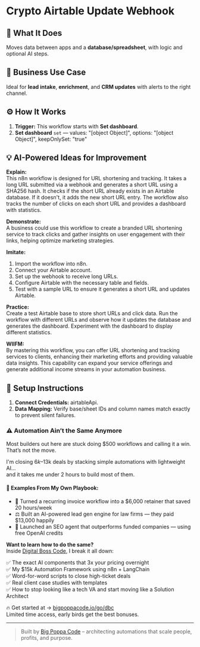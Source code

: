 # Crypto Airtable Update Webhook
  ## 🚀 What It Does
  Moves data between apps and a **database/spreadsheet**, with logic and optional AI steps.
  
  ## 💼 Business Use Case
  Ideal for **lead intake**, **enrichment**, and **CRM updates** with alerts to the right channel.
  
  ## ⚙️ How It Works
  1. **Trigger:** This workflow starts with **Set dashboard**.
  2. **Set dashboard** `set` — values: "[object Object]", options: "[object Object]", keepOnlySet: "true"
  
  ## 💡 AI-Powered Ideas for Improvement
  **Explain:**  
This n8n workflow is designed for URL shortening and tracking. It takes a long URL submitted via a webhook and generates a short URL using a SHA256 hash. It checks if the short URL already exists in an Airtable database. If it doesn't, it adds the new short URL entry. The workflow also tracks the number of clicks on each short URL and provides a dashboard with statistics.

**Demonstrate:**  
A business could use this workflow to create a branded URL shortening service to track clicks and gather insights on user engagement with their links, helping optimize marketing strategies.

**Imitate:**  
1. Import the workflow into n8n.  
2. Connect your Airtable account.  
3. Set up the webhook to receive long URLs.  
4. Configure Airtable with the necessary table and fields.  
5. Test with a sample URL to ensure it generates a short URL and updates Airtable.

**Practice:**  
Create a test Airtable base to store short URLs and click data. Run the workflow with different URLs and observe how it updates the database and generates the dashboard. Experiment with the dashboard to display different statistics.

**WIIFM:**  
By mastering this workflow, you can offer URL shortening and tracking services to clients, enhancing their marketing efforts and providing valuable data insights. This capability can expand your service offerings and generate additional income streams in your automation business.
  
  ## 🔧 Setup Instructions
  1. **Connect Credentials:** airtableApi.
2. **Data Mapping:** Verify base/sheet IDs and column names match exactly to prevent silent failures.
  
### ⚠️ Automation Ain’t the Same Anymore

Most builders out here are stuck doing $500 workflows and calling it a win.  
That’s not the move.  

I'm closing $6k–$13k deals by stacking simple automations with lightweight AI...  
and it takes me under 2 hours to build most of them.

#### 🧠 Examples From My Own Playbook:
- 🔁 Turned a recurring invoice workflow into a $6,000 retainer that saved 20 hours/week  
- ⚖️ Built an AI-powered lead gen engine for law firms — they paid $13,000 happily  
- 🚀 Launched an SEO agent that outperforms funded companies — using free OpenAI credits  

**Want to learn how to do the same?**  
Inside [Digital Boss Code](https://bigpoppacode.io/go/dbc), I break it all down:

✅ The exact AI components that 3x your pricing overnight  
✅ My $15k Automation Framework using n8n + LangChain  
✅ Word-for-word scripts to close high-ticket deals  
✅ Real client case studies with templates  
✅ How to stop looking like a tech VA and start moving like a Solution Architect  

🔥 Get started at → [bigpoppacode.io/go/dbc](https://bigpoppacode.io/go/dbc)  
Limited time access, early birds get the best bonuses.

---
> Built by [Big Poppa Code](https://bigpoppacode.io) – architecting automations that scale people, profits, and purpose.
  